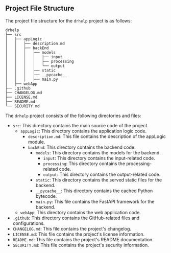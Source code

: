 ## Project File Structure

The project file structure for the `drhelp` project is as follows:

```
drhelp
├── src
│   ├── appLogic
│   │   ├── description.md
│   │   ├── backEnd
│   │   │   ├── models
│   │   │   │   ├── input
│   │   │   │   ├── processing
│   │   │   │   └── output
│   │   │   ├── static
│   │   │   ├── __pycache__
│   │   │   ├── main.py
│   ├── webApp
├── .github
├── CHANGELOG.md
├── LICENSE.md
├── README.md
└── SECURITY.md
```

The `drhelp` project consists of the following directories and files:

- `src`: This directory contains the main source code of the project.
    - `appLogic`: This directory contains the application logic code.
        - `description.md`: This file contains the description of the appLogic module.
        - `backEnd`: This directory contains the backend code.
            - `models`: This directory contains the models for the backend.
                - `input`: This directory contains the input-related code.
                - `processing`: This directory contains the processing-related code.
                - `output`: This directory contains the output-related code.
            - `static`: This directory contains the served static files for the backend.
            - `__pycache__`: This directory contains the cached Python bytecode.
            - `main.py`: This file contains the FastAPI framework for the backend.
    - `webApp`: This directory contains the web application code.
- `.github`: This directory contains the GitHub-related files and configurations.
- `CHANGELOG.md`: This file contains the project's changelog.
- `LICENSE.md`: This file contains the project's license information.
- `README.md`: This file contains the project's README documentation.
- `SECURITY.md`: This file contains the project's security information.

